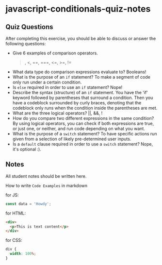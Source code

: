 # javascript-conditionals-quiz-notes

## Quiz Questions

After completing this exercise, you should be able to discuss or answer the following questions:

- Give 6 examples of comparison operators.
  > , <, ==, ===, <=, >=, !=
- What data type do comparison expressions evaluate to?
  Booleans!
- What is the purpose of an `if` statement?
  To make a segment of code only run under a certain condition.
- Is `else` required in order to use an `if` statement?
  Nope!
- Describe the syntax (structure) of an `if` statement.
  You have the 'if' keyword followed by parentheses that surround a condition. Then you have a codeblock surrounded by curly braces, denoting that the codeblock only runs when the condition inside the parentheses are met.
- What are the three logical operators?
  ||, &&, !
- How do you compare two different expressions in the same condition?
  By using logical operators, you can check if both expressions are true, or just one, or neither, and run code depending on what you want.
- What is the purpose of a `switch` statement?
  To have specific actions run given from a selection of likely pre-determined user inputs.
- Is a `default` clause required in order to use a `switch` statement?
  Nope, it's optional :).

## Notes

All student notes should be written here.

How to write `Code Examples` in markdown

for JS:

```javascript
const data = 'Howdy';
```

for HTML:

```html
<div>
  <p>This is text content</p>
</div>
```

for CSS:

```css
div {
  width: 100%;
}
```
